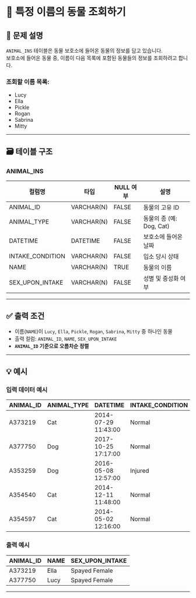 # 🐾 특정 이름의 동물 조회하기

## 📌 문제 설명

`ANIMAL_INS` 테이블은 동물 보호소에 들어온 동물의 정보를 담고 있습니다.  
보호소에 들어온 동물 중, 이름이 다음 목록에 포함된 동물들의 정보를 조회하려고 합니다.

### 조회할 이름 목록:
- Lucy
- Ella
- Pickle
- Rogan
- Sabrina
- Mitty

---

## 🗃️ 테이블 구조

### ANIMAL_INS

| 컬럼명            | 타입       | NULL 여부 | 설명                    |
|------------------|------------|-----------|-------------------------|
| ANIMAL_ID        | VARCHAR(N) | FALSE     | 동물의 고유 ID          |
| ANIMAL_TYPE      | VARCHAR(N) | FALSE     | 동물의 종 (예: Dog, Cat) |
| DATETIME         | DATETIME   | FALSE     | 보호소에 들어온 날짜     |
| INTAKE_CONDITION | VARCHAR(N) | FALSE     | 입소 당시 상태           |
| NAME             | VARCHAR(N) | TRUE      | 동물의 이름             |
| SEX_UPON_INTAKE  | VARCHAR(N) | FALSE     | 성별 및 중성화 여부     |

---

## ✅ 출력 조건

- 이름(`NAME`)이 `Lucy`, `Ella`, `Pickle`, `Rogan`, `Sabrina`, `Mitty` 중 하나인 동물
- 출력 컬럼: `ANIMAL_ID`, `NAME`, `SEX_UPON_INTAKE`
- **`ANIMAL_ID` 기준으로 오름차순 정렬**

---

## 💡 예시

### 입력 데이터 예시

| ANIMAL_ID | ANIMAL_TYPE | DATETIME            | INTAKE_CONDITION | NAME     | SEX_UPON_INTAKE |
|-----------|--------------|---------------------|------------------|----------|------------------|
| A373219   | Cat          | 2014-07-29 11:43:00 | Normal           | Ella     | Spayed Female    |
| A377750   | Dog          | 2017-10-25 17:17:00 | Normal           | Lucy     | Spayed Female    |
| A353259   | Dog          | 2016-05-08 12:57:00 | Injured          | Bj       | Neutered Male    |
| A354540   | Cat          | 2014-12-11 11:48:00 | Normal           | Tux      | Neutered Male    |
| A354597   | Cat          | 2014-05-02 12:16:00 | Normal           | Ariel    | Spayed Female    |

### 출력 예시

| ANIMAL_ID | NAME | SEX_UPON_INTAKE |
|-----------|------|------------------|
| A373219   | Ella | Spayed Female    |
| A377750   | Lucy | Spayed Female    |

---


